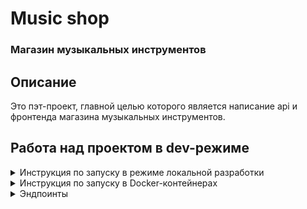 # Music shop

### Магазин музыкальных инструментов


## Описание

Это пэт-проект, главной целью которого является написание api и 
фронтенда магазина музыкальных инструментов.


## Работа над проектом в dev-режиме

<details>

<summary>Инструкция по запуску в режиме локальной разработки</summary>

### **_Запуск из консоли._**

Клонируйте репозиторий с **develop веткой** к себе на машину:
```
git clone git@github.com:trsv-dev/music_shop.git -b develop
```
Перейдите в папку проекта:
```
cd music_shop/
```
Установите виртуальное окружение (**если работаете в Linux**):
```
python3.12 -m venv venv
```
Активируйте виртуальное окружение:
```
source venv/bin/activate
```
Перейдите в папку **backend**:
```
cd backend/
```
Переименовать **.env.example** в **.env**.

Убедитесь, что конфигурация Celery в .env настроена на использование в локальной среде.
Она должна выглядеть так:
```
#Celery settings:
###############################################################################

#### Uncomment these two strings if you use it in Docker:
#### Comment it if you use in in local development:
#CELERY_BROKER_URL='redis://redis:6379/0'
#CELERY_RESULT_BACKEND='redis://redis:6379/0'

#### Uncomment these two strings if you use in in local development.
#### Comment it if you use Docker:
CELERY_BROKER_URL='redis://127.0.0.1:6379/0'
CELERY_RESULT_BACKEND='redis://127.0.0.1:6379/0'

CELERY_BROKER_CONNECTION_RETRY_ON_STARTUP=True
```
Чтобы работало оповещение покупателя и админа о новом заказе, 
в .env замените раздел с email на тестовые настройки (используйте свой почтовый 
аккаунт, т.к. тестовый аккаунт может перестать работать):
```
#Email settings:
###############################################################################
RECIPIENT_ADDRESS='trsv.dev@yandex.ru'
EMAIL_HOST='smtp.yandex.ru'
EMAIL_PORT=465
EMAIL_USE_SSL=True
DEFAULT_FROM_EMAIL='trsv.dev@yandex.ru'
EMAIL_HOST_USER='trsv.dev@yandex.ru'
EMAIL_HOST_PASSWORD='hzitlzdryltagtly'
EMAIL_BACKEND='django.core.mail.backends.smtp.EmailBackend'
```
и укажите email администратора (замените на свой):
```
ADMIN_EMAIL=admin@email.xoxo
```
Убедитесь, что в **/backend/music_shop/settings.py** в качестве базы данных 
используется SQLite, а не PostgreSQL. Секция с настройками баз данных должна 
выглядеть так:
```
# SQLite's settings (for local development):
###############################################################################

DATABASES = {
    'default': {
        'ENGINE': 'django.db.backends.sqlite3',
        'NAME': BASE_DIR / 'db.sqlite3',
    }
}

# PostgreSQL's settings (for production or locally in containers):
###############################################################################

# DATABASES = {
#    'default': {
#        'ENGINE': 'django.db.backends.postgresql',
#        'NAME': os.getenv('POSTGRES_DB', 'django'),
#        'USER': os.getenv('POSTGRES_USER', 'django'),
#        'PASSWORD': os.getenv('POSTGRES_PASSWORD', 'you_need_to_set_the_password_in_env'),
#        'HOST': os.getenv('DB_HOST', 'localhost'),
#        'PORT': os.getenv('DB_PORT', 5432)
#    }
# }
```
Установите зависимости из файла requirements.txt:
```
pip install -r requirements.txt
``` 
Создайте и примените миграции БД:
```
python manage.py makemigrations
python manage.py migrate
```
Создайте суперпользователя:
```
python manage.py createsuperuser
```
Запустите локальный сервер разработки:
```
python manage.py runserver 127.0.0.1:10000
```
Открываем еще одно окно терминала, скачиваем контейнер с Redis:
```
docker pull redis
```
И запускаем его в режиме демона:
```
docker run -d --name redis -p 6379:6379 redis
```
Запускаем воркер Celery (**_в отдельном окне консоли_**, открытом по тому же пути, т.е. в папке /backend):
```
celery -A music_shop.celery worker -l info
```
**_Опционально:_** Запуск Flower (**_в отдельном окне консоли_**, открытом по тому же пути, т.е. в папке /backend). Мониторинг задач в celery будет доступен по http://127.0.0.1:5555
```
celery -A music_shop.celery flower
```

Перейдите в браузере по ссылке http://127.0.0.1:10000/admin/, вам будет доступна админка.

Flower доступен по http://127.0.0.1:5555 
с логином/паролем, заданным вами в .env (по умолчанию - _admin_ / _MySuperStrongPassword_).

</details>

<details>

<summary>Инструкция по запуску в Docker-контейнерах</summary>

### **_Запуск в контейнерах._**

Клонируйте репозиторий с **develop веткой** к себе на машину:
```
git clone git@github.com:trsv-dev/music_shop.git -b develop
```
Перейдите в папку проекта:
```
cd music_shop/
```
Переименовать **.env.example** в **.env**.

Убедитесь, что конфигурация Celery в .env настроена на использование в контейнерах.
Она должна выглядеть так:
```
#Celery settings:
###############################################################################

#### Uncomment these two strings if you use it in Docker:
#### Comment it if you use in in local development:
CELERY_BROKER_URL='redis://redis:6379/0'
CELERY_RESULT_BACKEND='redis://redis:6379/0'

#### Uncomment these two strings if you use in in local development.
#### Comment it if you use Docker:
#CELERY_BROKER_URL='redis://127.0.0.1:6379/0'
#CELERY_RESULT_BACKEND='redis://127.0.0.1:6379/0'

CELERY_BROKER_CONNECTION_RETRY_ON_STARTUP=True
```
Чтобы работало оповещение покупателя и админа о новом заказе, 
в .env замените раздел с email на тестовые настройки (используйте свой почтовый 
аккаунт, т.к. тестовый аккаунт может перестать работать):
```
#Email settings:
###############################################################################
RECIPIENT_ADDRESS='trsv.dev@yandex.ru'
EMAIL_HOST='smtp.yandex.ru'
EMAIL_PORT=465
EMAIL_USE_SSL=True
DEFAULT_FROM_EMAIL='trsv.dev@yandex.ru'
EMAIL_HOST_USER='trsv.dev@yandex.ru'
EMAIL_HOST_PASSWORD='hzitlzdryltagtly'
EMAIL_BACKEND='django.core.mail.backends.smtp.EmailBackend'
```
и укажите email администратора (замените на свой):
```
ADMIN_EMAIL=admin@email.xoxo
```
Закомментируйте в **/backend/music_shop/settings.py** секцию, отвечающую за 
настройки SQLite и раскомментируйте секцию с PostgreSQL. Это должно выглядеть так:
```
# SQLite's settings (for local development):
###############################################################################

# DATABASES = {
#     'default': {
#         'ENGINE': 'django.db.backends.sqlite3',
#         'NAME': BASE_DIR / 'db.sqlite3',
#     }
# }

# PostgreSQL's settings (for production or locally in containers):
###############################################################################

DATABASES = {
   'default': {
       'ENGINE': 'django.db.backends.postgresql',
       'NAME': os.getenv('POSTGRES_DB', 'django'),
       'USER': os.getenv('POSTGRES_USER', 'django'),
       'PASSWORD': os.getenv('POSTGRES_PASSWORD', 'you_need_to_set_the_password_in_env'),
       'HOST': os.getenv('DB_HOST', 'localhost'),
       'PORT': os.getenv('DB_PORT', 5432)
   }
}
```

Запустите контейнер в фоновом режиме:
```
docker compose -f docker-compose.yml up -d
```
Выполните и примените миграции БД (выполнять последовательно):
```
docker compose -f docker-compose.yml exec backend python manage.py makemigrations
docker compose -f docker-compose.yml exec backend python manage.py migrate
```
Соберите и скопируйте статику (выполнять последовательно):
```
docker compose -f docker-compose.yml exec backend python manage.py collectstatic
docker compose -f docker-compose.yml exec backend cp -r /app/collected_static/. /app/static/
```
Создайте суперпользователя:
```
docker compose -f docker-compose.yml exec backend python manage.py createsuperuser
```

Перейдите в браузере по ссылке http://127.0.0.1:10000/admin/, вам будет доступна админка.

Flower доступен по http://127.0.0.1:5555 
с логином/паролем, заданным вами в .env (по умолчанию - _admin_ / _MySuperStrongPassword_).

</details>
<details>
<summary>Эндпоинты</summary>

Все эндпоинты и возможные запросы описаны в [документации](https://documenter.getpostman.com/view/26097853/2sA3JGgPwv).
</details>